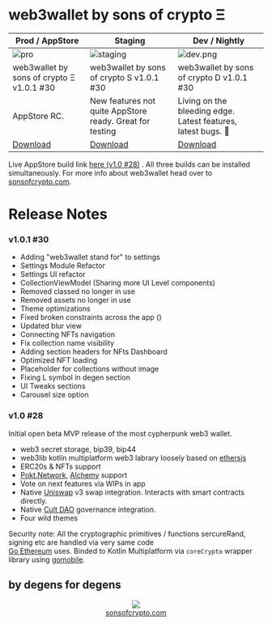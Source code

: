 # web3wallet by sons of crypto Ξ

| Prod / AppStore                                         | Staging                                                  | Dev / Nightly                                                  |
|---------------------------------------------------------|----------------------------------------------------------|----------------------------------------------------------------|
| ![pro](bundledAssets/images/testflight_prod.png)        | ![staging](bundledAssets/images/testflight_staging.png)  | ![dev.png](bundledAssets/images/testflight_dev.png)            |
| web3wallet by sons of crypto Ξ v1.0.1 #30               | web3wallet by sons of crypto S v1.0.1 #30                | web3wallet by sons of crypto D v1.0.1 #30                      |
| AppStore RC.                                            | New features not quite AppStore ready. Great for testing | Living on the bleeding edge. Latest features, latest bugs. 🐛  |
| [Download](https://testflight.apple.com/join/I4DFVaiH)  | [Download](https://testflight.apple.com/join/5GiDXNJ3)   | [Download](https://testflight.apple.com/join/85JEPH96)         |

Live AppStore build link [here (v1.0 #28)](https://apps.apple.com/us/app/web3wallet-by-sons-of-crypto-%CE%BE/id6464587288)
. All three builds can be installed simultaneously. For more info about web3wallet
head over to [sonsofcrypto.com](https://sonsofcrypto.com/). 


# Release Notes 

### v1.0.1 #30
- Adding "web3wallet stand for" to settings 
- Settings Module Refactor
- Settings UI refactor
- CollectionViewModel (Sharing more UI Level components)
- Removed classed no longer in use
- Removed assets no longer in use
- Theme optimizations 
- Fixed broken constraints across the app ()
- Updated blur view
- Connecting NFTs navigation
- Fix collection name visibility
- Adding section headers for NFts Dashboard
- Optimized NFT loading
- Placeholder for collections without image
- Fixing L symbol in degen section
- UI Tweaks sections
- Carousel size option

### v1.0 #28

Initial open beta MVP release of the most cypherpunk web3 wallet.
- web3 secret storage, bip39, bip44
- web3lib kotlin multiplatform web3 labrary loosely based on [ethersjs](https://github.com/ethers-io/ethers.js)
- ERC20s & NFTs support
- [Pokt.Network](https://www.pokt.network/), [Alchemy](https://www.alchemy.com/) support
- Vote on next features via WIPs in app
- Native [Uniswap](https://uniswap.org/) v3 swap integration. Interacts with smart contracts directly.
- Native [Cult DAO](https://cultdao.io/) governance integration.
- Four wild themes


Security note: All the cryptographic primitives / functions sercureRand, signing
etc are handled via very same code  
[Go Ethereum](https://github.com/ethereum/go-ethereum) uses. Binded to Kotlin 
Multiplatform via `coreCrypto` wrapper library using 
[gomobile](https://pkg.go.dev/golang.org/x/mobile/cmd/gomobile).

## by degens for degens
<p align="center">
  <img src="bundledAssets/images/first_launch_teaser_7.gif"/>
  <br/><a href="https://sonsofcrypto.com">sonsofcrypto.com</a>
</p>
